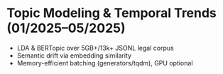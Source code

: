 # Topic Modeling & Temporal Trends (01/2025–05/2025)
- LDA & BERTopic over 5GB+/13k+ JSONL legal corpus
- Semantic drift via embedding similarity
- Memory-efficient batching (generators/tqdm), GPU optional

